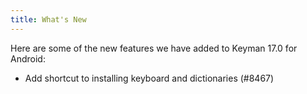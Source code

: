 ```yaml
---
title: What's New
---
```

Here are some of the new features we have added to Keyman 17.0 for Android:

* Add shortcut to installing keyboard and dictionaries (#8467)
